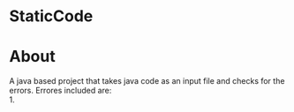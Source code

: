 # StaticCode
<h1>About </h1>
A java based project that takes java code as an input file and checks for the errors. 
Errores included are: <br/> 
1. 
